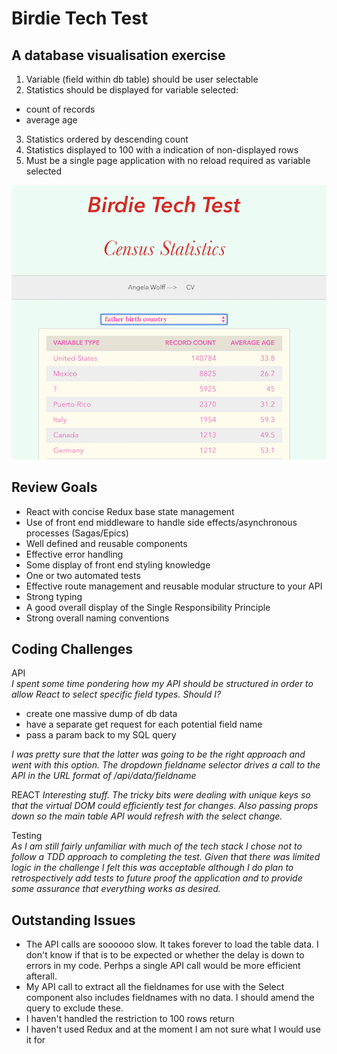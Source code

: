 Birdie Tech Test
=========

A database visualisation exercise
-----

1. Variable (field within db table) should be user selectable
2. Statistics should be displayed for variable selected:
  - count of records
  - average age
3. Statistics ordered by descending count
4. Statistics displayed to 100 with a indication of non-displayed rows
5. Must be a single page application with no reload required as variable selected

![Birdie Tech test Implementation](Birdie_tech_test.png)

Review Goals
-----

- React with concise Redux base state management
- Use of front end middleware to handle side effects/asynchronous processes (Sagas/Epics)
- Well defined and reusable components
- Effective error handling
- Some display of front end styling knowledge
- One or two automated tests
- Effective route management and reusable modular structure to your API
- Strong typing
- A good overall display of the Single Responsibility Principle
- Strong overall naming conventions

Coding Challenges
-----

API  
*I spent some time pondering how my API should be structured in order to allow React to select specific field types. Should I?*

- create one massive dump of db data
- have a separate get request for each potential field name
- pass a param back to my SQL query

*I was pretty sure that the latter was going to be the right approach and went with this option. The dropdown fieldname selector drives a call to the API in the URL format of /api/data/fieldname*

REACT
*Interesting stuff. The tricky bits were dealing with unique keys so that the virtual DOM could efficiently test for changes. Also passing props down so the main table API would refresh with the select change.*

Testing  
*As I am still fairly unfamiliar with much of the tech stack I chose not to follow a TDD approach to completing the test. Given that there was limited logic in the challenge I felt this was acceptable although I do plan to retrospectively add tests to future proof the application and to provide some assurance that everything works as desired.*

Outstanding Issues
-----

- The API calls are soooooo slow. It takes forever to load the table data. I don't know if that is to be expected or whether the delay is down to errors in my code. Perhps a single API call would be more efficient afterall.
- My API call to extract all the fieldnames for use with the Select component also includes fieldnames with no data. I should amend the query to exclude these.
- I haven't handled the restriction to 100 rows return
- I haven't used Redux and at the moment I am not sure what I would use it for
